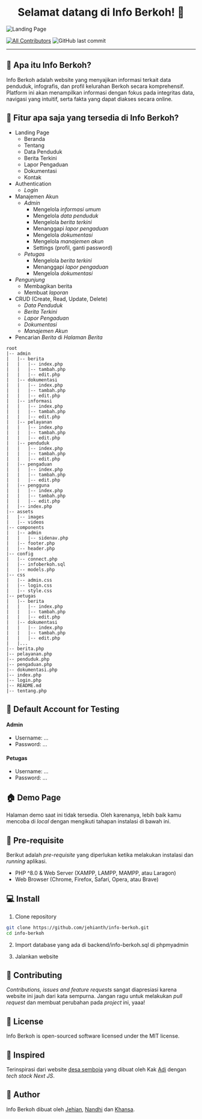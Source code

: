 <h1 align="center">Selamat datang di Info Berkoh! 👋</h1>

![Landing Page](https://github.com/jehianth/info-berkoh/blob/main/public/images/homepage.png?raw=true)

[![All Contributors](https://img.shields.io/github/contributors/jehianth/info-berkoh)](https://github.com/jehianth/info-berkoh/graphs/contributors)
![GitHub last commit](https://img.shields.io/github/last-commit/jehianth/info-berkoh)

---

<h2 id="tentang">🤔 Apa itu Info Berkoh?</h2>

Info Berkoh adalah website yang menyajikan informasi terkait data penduduk, infografis, dan profil kelurahan Berkoh secara komprehensif. Platform ini akan menampilkan informasi dengan fokus pada integritas data, navigasi yang intuitif, serta fakta yang dapat diakses secara online.

<h2 id="fitur">🤨 Fitur apa saja yang tersedia di Info Berkoh?</h2>

-   Landing Page
    -   Beranda
    -   Tentang
    -   Data Penduduk
    -   Berita Terkini
    -   Lapor Pengaduan
    -   Dokumentasi
    -   Kontak
-   Authentication
    -   <i>Login</i>
-   Manajemen Akun
    -   <i>Admin</i>
        -   Mengelola <i>informasi umum</i>
        -   Mengelola <i>data penduduk</i>
        -   Mengelola <i>berita terkini</i>
        -   Menanggapi <i>lapor pengaduan</i>
        -   Mengelola <i>dokumentasi</i>
        -   Mengelola <i>manajemen akun</i>
        -   Settings (profil, ganti password)
    -   <i>Petugas</i>
        -   Mengelola <i>berita terkini</i>
        -   Menanggapi <i>lapor pengaduan</i>
        -   Mengelola <i>dokumentasi</i>
-   <i>Pengunjung</i>
    -   Membagikan berita
    -   Membuat <i>laporan</i>
-   CRUD (Create, Read, Update, Delete)
    -   <i>Data Penduduk</i>
    -   <i>Berita Terkini</i>
    -   <i>Lapor Pengaduan</i>
    -   <i>Dokumentasi</i>
    -   <i>Manajemen Akun</i>
-   Pencarian <i>Berita</i> di <i>Halaman Berita</i>

```
root
|-- admin
|   |-- berita
|   |   |-- index.php
|   |   |-- tambah.php
|   |   |-- edit.php
|   |-- dokumentasi
|   |   |-- index.php
|   |   |-- tambah.php
|   |   |-- edit.php
|   |-- informasi
|   |   |-- index.php
|   |   |-- tambah.php
|   |   |-- edit.php
|   |-- pelayanan
|   |   |-- index.php
|   |   |-- tambah.php
|   |   |-- edit.php
|   |-- penduduk
|   |   |-- index.php
|   |   |-- tambah.php
|   |   |-- edit.php
|   |-- pengaduan
|   |   |-- index.php
|   |   |-- tambah.php
|   |   |-- edit.php
|   |-- pengguna
|   |   |-- index.php
|   |   |-- tambah.php
|   |   |-- edit.php
|   |-- index.php
|-- assets
|   |-- images
|   |-- videos
|-- components
|   |-- admin
|   |   |-- sidenav.php
|   |-- footer.php
|   |-- header.php
|-- config
|   |-- connect.php
|   |-- infoberkoh.sql
|   |-- models.php
|-- css
|   |-- admin.css
|   |-- login.css
|   |-- style.css
|-- petugas
|   |-- berita
|   |   |-- index.php
|   |   |-- tambah.php
|   |   |-- edit.php
|   |-- dokumentasi
|   |   |-- index.php
|   |   |-- tambah.php
|   |   |-- edit.php
|   |...
|-- berita.php
|-- pelayanan.php
|-- penduduk.php
|-- pengaduan.php
|-- dokumentasi.php
|-- index.php
|-- login.php
|-- README.md
|-- tentang.php
```

<h2 id="testing-account">👤 Default Account for Testing</h2>

#### Admin

-   Username: ...
-   Password: ...

#### Petugas

-   Username: ...
-   Password: ...

<h2 id="demo">🏠 Demo Page</h2>

<p>Halaman demo saat ini tidak tersedia. Oleh karenanya, lebih baik kamu mencoba di <i>local</i> dengan mengikuti tahapan instalasi di bawah ini.</p>

<h2 id="syarat">💾 Pre-requisite</h2>

<p>Berikut adalah <i>pre-requisite</i> yang diperlukan ketika melakukan instalasi dan <i>running</i> aplikasi.</p>

-   PHP ^8.0 & Web Server (XAMPP, LAMPP, MAMPP, atau Laragon)
-   Web Browser (Chrome, Firefox, Safari, Opera, atau Brave)

<h2 id="download">💻 Install</h2>

1. Clone repository

```bash
git clone https://github.com/jehianth/info-berkoh.git
cd info-berkoh
```

2. Import database yang ada di backend/info-berkoh.sql di phpmyadmin

3. Jalankan website

<h2 id="kontribusi">🤝 Contributing</h2>

<p>
<i>Contributions, issues and feature requests</i> sangat diapresiasi karena website ini jauh dari kata sempurna. Jangan ragu untuk melakukan <i>pull request</i> dan membuat perubahan pada <i>project</i> ini, yaaa!
</p>

<h2 id="lisensi">📝 License</h2>

<p>Info Berkoh is open-sourced software licensed under the MIT license.</p>

<h2 id="inspired">👀 Inspired</h2>

<p>Terinspirasi dari website <a href="https://github.com/hradiluhung/desa-semboja">desa semboja</a> yang dibuat oleh Kak <a href="https://github.com/hradiluhung/desa-semboja">Adi</a> dengan <i>tech stack Next JS</i>.</p>

<h2 id="pembuat">🧍 Author</h2>

<p>Info Berkoh dibuat oleh <a href="https://github.com/jehianth">Jehian</a>, <a href="https://github.com/MutiaNandhika">Nandhi</a> dan <a href="https://github.com/khansakhalda">Khansa</a>.</p>